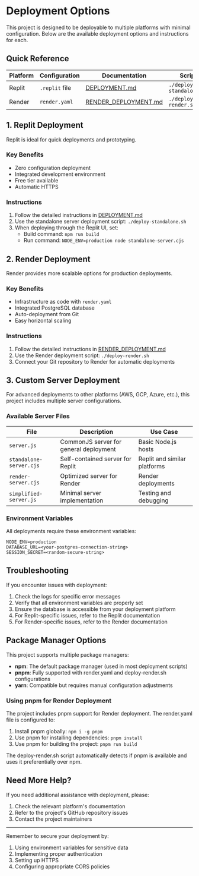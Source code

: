 # Deployment Options

This project is designed to be deployable to multiple platforms with minimal configuration. Below are the available deployment options and instructions for each.

## Quick Reference

| Platform | Configuration | Documentation | Script |
|----------|--------------|---------------|--------|
| Replit   | `.replit` file | [DEPLOYMENT.md](./DEPLOYMENT.md) | `./deploy-standalone.sh` |
| Render   | `render.yaml` | [RENDER_DEPLOYMENT.md](./RENDER_DEPLOYMENT.md) | `./deploy-render.sh` |

## 1. Replit Deployment

Replit is ideal for quick deployments and prototyping.

### Key Benefits
- Zero configuration deployment
- Integrated development environment
- Free tier available
- Automatic HTTPS

### Instructions
1. Follow the detailed instructions in [DEPLOYMENT.md](./DEPLOYMENT.md)
2. Use the standalone server deployment script: `./deploy-standalone.sh`
3. When deploying through the Replit UI, set:
   - Build command: `npm run build`
   - Run command: `NODE_ENV=production node standalone-server.cjs`

## 2. Render Deployment

Render provides more scalable options for production deployments.

### Key Benefits
- Infrastructure as code with `render.yaml`
- Integrated PostgreSQL database
- Auto-deployment from Git
- Easy horizontal scaling

### Instructions
1. Follow the detailed instructions in [RENDER_DEPLOYMENT.md](./RENDER_DEPLOYMENT.md)
2. Use the Render deployment script: `./deploy-render.sh`
3. Connect your Git repository to Render for automatic deployments

## 3. Custom Server Deployment

For advanced deployments to other platforms (AWS, GCP, Azure, etc.), this project includes multiple server configurations.

### Available Server Files

| File | Description | Use Case |
|------|-------------|----------|
| `server.js` | CommonJS server for general deployment | Basic Node.js hosts |
| `standalone-server.cjs` | Self-contained server for Replit | Replit and similar platforms |
| `render-server.cjs` | Optimized server for Render | Render deployments |
| `simplified-server.js` | Minimal server implementation | Testing and debugging |

### Environment Variables

All deployments require these environment variables:

```
NODE_ENV=production
DATABASE_URL=<your-postgres-connection-string>
SESSION_SECRET=<random-secure-string>
```

## Troubleshooting

If you encounter issues with deployment:

1. Check the logs for specific error messages
2. Verify that all environment variables are properly set
3. Ensure the database is accessible from your deployment platform
4. For Replit-specific issues, refer to the Replit documentation
5. For Render-specific issues, refer to the Render documentation

## Package Manager Options

This project supports multiple package managers:

- **npm**: The default package manager (used in most deployment scripts)
- **pnpm**: Fully supported with render.yaml and deploy-render.sh configurations
- **yarn**: Compatible but requires manual configuration adjustments

### Using pnpm for Render Deployment

The project includes pnpm support for Render deployment. The render.yaml file is configured to:
1. Install pnpm globally: `npm i -g pnpm`
2. Use pnpm for installing dependencies: `pnpm install`
3. Use pnpm for building the project: `pnpm run build`

The deploy-render.sh script automatically detects if pnpm is available and uses it preferentially over npm.

## Need More Help?

If you need additional assistance with deployment, please:

1. Check the relevant platform's documentation
2. Refer to the project's GitHub repository issues
3. Contact the project maintainers

---

Remember to secure your deployment by:
1. Using environment variables for sensitive data
2. Implementing proper authentication
3. Setting up HTTPS
4. Configuring appropriate CORS policies